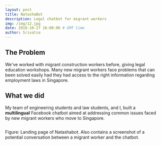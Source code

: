 ```yaml
---
layout: post
title: NatashaBot
description: Legal chatbot for migrant workers
img: /img/12.jpg
date: 2018-10-27 16:00:00 # GMT time
author: Srivatsa
---
```


<h2>The Problem</h2>

We've worked with migrant construction workers before, giving legal education
workshops. Many new migrant workers face problems that can been solved easily had
they had access to the right information regarding employment laws in Singapore.

<h2>What we did</h2>

My team of engineering students and law students, and I, built a <b>multilingual</b> Facebook chatbot aimed
at addressing common issues faced by new migrant workers who move to Singapore. 

<img class="center" src="{{ site.baseurl }}/img/portfolio/natashabot_homepage.png" alt=""
title="Natashabot"/>
<div class="col three caption">
    Figure: Landing page of Natashabot. Also contains a screenshot of a potential conversation between a migrant worker and the chatbot.
</div>